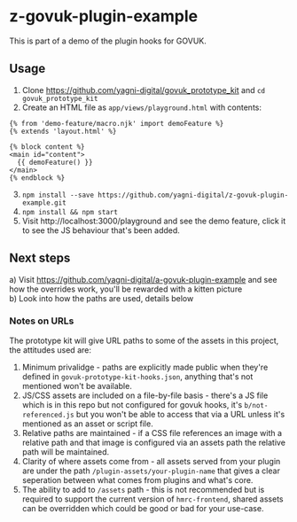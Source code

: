 # z-govuk-plugin-example

This is part of a demo of the plugin hooks for GOVUK.  

## Usage

1. Clone https://github.com/yagni-digital/govuk_prototype_kit and `cd govuk_prototype_kit`
2. Create an HTML file as `app/views/playground.html` with contents:
```nunjucks
{% from 'demo-feature/macro.njk' import demoFeature %}
{% extends 'layout.html' %}

{% block content %}
<main id="content">
  {{ demoFeature() }}
</main>
{% endblock %}

```
3. `npm install --save https://github.com/yagni-digital/z-govuk-plugin-example.git`
4. `npm install && npm start`
5. Visit http://localhost:3000/playground and see the demo feature, click it to see the JS behaviour that's been added.

## Next steps

a) Visit https://github.com/yagni-digital/a-govuk-plugin-example and see how the overrides work, you'll be rewarded with a kitten picture  
b) Look into how the paths are used, details below

### Notes on URLs

The prototype kit will give URL paths to some of the assets in this project, the attitudes used are:

1. Minimum privalidge - paths are explicitly made public when they're defined in `govuk-prototype-kit-hooks.json`, anything that's not mentioned won't be available.
2. JS/CSS assets are included on a file-by-file basis - there's a JS file which is in this repo but not configured for govuk hooks, it's `b/not-referenced.js` but you won't be able to access that via a URL unless it's mentioned as an asset or script file.
3. Relative paths are maintained - if a CSS file references an image with a relative path and that image is configured via an assets path the relative path will be maintained.
4. Clarity of where assets come from - all assets served from your plugin are under the path `/plugin-assets/your-plugin-name` that gives a clear seperation between what comes from plugins and what's core.
5. The ability to add to `/assets` path - this is not recommended but is required to support the current version of `hmrc-frontend`, shared assets can be overridden which could be good or bad for your use-case.
